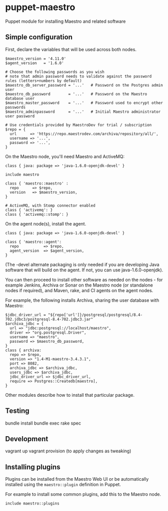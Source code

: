 puppet-maestro
==============

Puppet module for installing Maestro and related software

Simple configuration
--------------------

First, declare the variables that will be used across both nodes.

    $maestro_version = '4.11.0'
    $agent_version   = '1.6.0'
    
    # Choose the following passwords as you wish  
    # note that admin password needs to validate against the password rules (letters+numbers by default)
    $maestro_db_server_password = '...'   # Password on the Postgres admin user
    $maestro_db_password        = '...'   # Password on the Maestro database user
    $maestro_master_password    = '...'   # Password used to encrypt other passwords
    $maestro_adminpassword      = '...'   # Initial Maestro administrator user password
    
    # Use credentials provided by MaestroDev for trial / subscription
    $repo = {
      url      => 'https://repo.maestrodev.com/archiva/repository/all/',
      username => '...',
      password => '...',
    }


On the Maestro node, you'll need Maestro and ActiveMQ:

    class { java: package => 'java-1.6.0-openjdk-devel' }

    include maestro

    class { 'maestro::maestro' :
      repo      => $repo,
      version   => $maestro_version,
    }

    # ActiveMQ, with Stomp connector enabled
    class { 'activemq': }
    class { 'activemq::stomp': }

On the agent node(s), install the agent.

    class { java: package => 'java-1.6.0-openjdk-devel' }

    class { 'maestro::agent':
      repo           => $repo,
      agent_version  => $agent_version,
    }


(The -devel alternate packaging is only needed if you are developing Java
software that will build on the agent. If not, you can use
java-1.6.0-openjdk).

You can then proceed to install other software as needed on the nodes - for
example Jenkins, Archiva or Sonar on the Maestro node (or standalone nodes if
required), and Maven, rake, and CI agents on the agent nodes.

For example, the following installs Archiva, sharing the user database with
Maestro:

    $jdbc_driver_url = "${repo['url']}/postgresql/postgresql/8.4-702.jdbc3/postgresql-8.4-702.jdbc3.jar"
    $archiva_jdbc = {
      url => "jdbc:postgresql://localhost/maestro",
      driver => "org.postgresql.Driver",
      username => "maestro",
      password => $maestro_db_password,
    }
    class { archiva:
      repo => $repo,
      version => "1.4-M1-maestro-3.4.3.1",
      port => 8082,
      archiva_jdbc => $archiva_jdbc,
      users_jdbc => $archiva_jdbc,
      jdbc_driver_url => $jdbc_driver_url,
      require => Postgres::Createdb[maestro],
    }


Other modules describe how to install that particular package.

Testing 
-------

bundle install
bundle exec rake spec


Development
-----------

vagrant up
vagrant provision (to apply changes as tweaking)


Installing plugins
------------------
Plugins can be installed from the Maestro Web UI or be automatically installed using the `maestro::plugin` definition in Puppet.

For example to install some common plugins, add this to the Maestro node.

    include maestro::plugins


